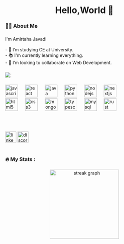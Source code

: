 <h1 align="center">Hello,World 👋</h1>

###

<h3 align="left">👩‍💻  About Me</h3>

###

<p align="left">I'm Amirtaha Javadi<br><br>- 🔭 I’m studying CE at University.<br>- 📚 I'm currently learning everything.<br>- 👯 I’m looking to collaborate on Web Development.</p>

###

<img src="https://github-readme-stats.vercel.app/api/top-langs?username=amirtahajavadi&locale=en&hide_title=false&layout=compact&card_width=320&langs_count=5&theme=dracula&hide_border=false"/>

###

<div align="left">
  <img src="https://cdn.jsdelivr.net/gh/devicons/devicon/icons/javascript/javascript-original.svg" height="40" alt="javascript logo"  />
  <img width="15" />
  <img src="https://cdn.jsdelivr.net/gh/devicons/devicon/icons/react/react-original.svg" height="40" alt="react logo"  />
  <img width="15" />
  <img src="https://cdn.jsdelivr.net/gh/devicons/devicon/icons/java/java-original.svg" height="40" alt="java logo"  />
  <img width="15" />
  <img src="https://cdn.jsdelivr.net/gh/devicons/devicon/icons/python/python-original.svg" height="40" alt="python logo"  />
  <img width="15" />
  <img src="https://cdn.jsdelivr.net/gh/devicons/devicon/icons/nodejs/nodejs-original-wordmark.svg" height="40" alt="nodejs logo"  />
  <img width="15" />
  <img src="https://cdn.jsdelivr.net/gh/devicons/devicon/icons/nextjs/nextjs-original.svg" height="40" alt="nextjs logo"  />
  <br/>
  <img src="https://cdn.jsdelivr.net/gh/devicons/devicon/icons/html5/html5-original.svg" height="40" alt="html5 logo"  />
  <img width="15" />
  <img src="https://cdn.jsdelivr.net/gh/devicons/devicon/icons/css3/css3-original.svg" height="40" alt="css3 logo"  />
  <img width="15" />
  <img src="https://cdn.jsdelivr.net/gh/devicons/devicon/icons/mongodb/mongodb-original.svg" height="40" alt="mongodb logo"  />
  <img width="15" />
  <img src="https://cdn.jsdelivr.net/gh/devicons/devicon/icons/typescript/typescript-original.svg" height="40" alt="typescript logo"  />
  <img width="15" />
  <img src="https://cdn.jsdelivr.net/gh/devicons/devicon/icons/mysql/mysql-original.svg" height="40" alt="mysql logo"  />
  <img width="15" />
  <img src="https://cdn.jsdelivr.net/gh/devicons/devicon/icons/rust/rust-original.svg" height="40" alt="rust logo"  />
  <br/>
  <img height="40" />
  <br/>
  
</div>

###

<div align="left">
  <img src="https://img.shields.io/static/v1?message=LinkedIn&logo=linkedin&label=&color=0077B5&logoColor=white&labelColor=&style=for-the-badge" height="35" alt="linkedin logo"  />
  <img src="https://img.shields.io/static/v1?message=Discord&logo=discord&label=&color=7289DA&logoColor=white&labelColor=&style=for-the-badge" height="35" alt="discord logo"  />
</div>

<br clear="both">

<h3 align="left">🔥   My Stats :</h3>

###

<div align="center">
  
  <img src="https://streak-stats.demolab.com?user=amirtahajavadi&locale=en&mode=daily&theme=dark&hide_border=false&border_radius=5&order=3" height="220" alt="streak graph"  />
  
</div>

###
